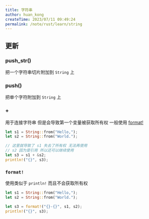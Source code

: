 ```yaml
---
title: 字符串
author: huan_kong
createTime: 2023/07/11 09:49:24
permalink: /note/rust/learn/string
---
```


## 更新

### push_str()

把一个字符串切片附加到 `String` 上

### push()

把单个字符附加到 `String` 上

### +

用于连接字符串 但是会导致第一个变量被获取所有权 一般使用 [format!](#format)

~~~ rust
let s1 = String::from("Hello,");
let s2 = String::from("World.");

// 这里就导致了 s1 失去了所有权 无法再使用
// s2 因为是引用 所以还可以继续使用 
let s3 = s1 + &s2;
println!("{}", s3);
~~~

### `format!`

使用类似于 `println!` 而且不会获取所有权

~~~ rust
let s1 = String::from("Hello,");
let s2 = String::from("World.");

let s3 = format!("{}-{}", s1, s2);
println!("{}", s3);
~~~
